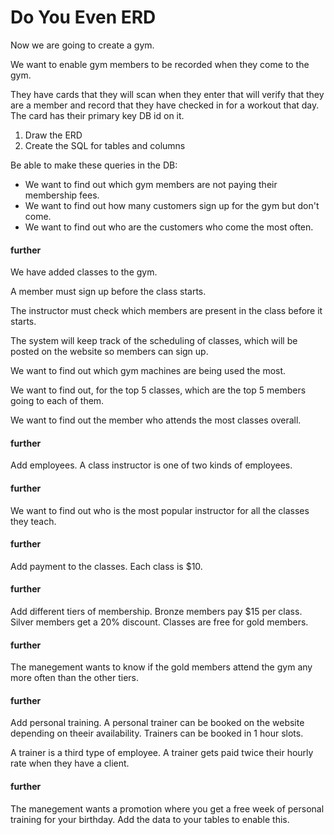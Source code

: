 # Do You Even ERD

Now we are going to create a gym.

We want to enable gym members to be recorded when they come to the gym.

They have cards that they will scan when they enter that will verify that they are a member and record that they have checked in for a workout that day. The card has their primary key DB id on it.

1. Draw the ERD
2. Create the SQL for tables and columns

Be able to make these queries in the DB:

- We want to find out which gym members are not paying their membership fees.
- We want to find out how many customers sign up for the gym but don't come.
- We want to find out who are the customers who come the most often.

#### further

We have added classes to the gym.

A member must sign up before the class starts.

The instructor must check which members are present in the class before it starts.

The system will keep track of the scheduling of classes, which will be posted on the website so members can sign up.

We want to find out which gym machines are being used the most.

We want to find out, for the top 5 classes, which are the top 5 members going to each of them.

We want to find out the member who attends the most classes overall.

#### further
Add employees. A class instructor is one of two kinds of employees.

#### further
We want to find out who is the most popular instructor for all the classes they teach.

#### further

Add payment to the classes. Each class is $10.

#### further

Add different tiers of membership. Bronze members pay $15 per class. Silver members get a 20% discount. Classes are free for gold members.

#### further

The manegement wants to know if the gold members attend the gym any more often than the other tiers.

#### further

Add personal training. A personal trainer can be booked on the website depending on theeir availability. Trainers can be booked in 1 hour slots.

A trainer is a third type of employee. A trainer gets paid twice their hourly rate when they have a client.

#### further

The manegement wants a promotion where you get a free week of personal training for your birthday. Add the data to your tables to enable this.
